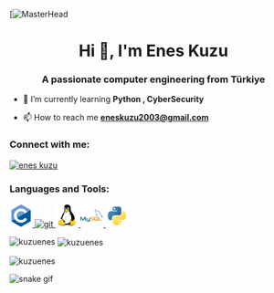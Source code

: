 [![MasterHead](https://www.botreetechnologies.com/blog/wp-content/uploads/2021/06/python-in-cybersecurity.jpg)
<h1 align="center">Hi 👋, I'm Enes Kuzu</h1>
<h3 align="center">A passionate computer engineering from Türkiye</h3>

- 🌱 I’m currently learning **Python , CyberSecurity**

- 📫 How to reach me **eneskuzu2003@gmail.com**

<h3 align="left">Connect with me:</h3>
<p align="left">
<a href="https://linkedin.com/in/enes kuzu" target="blank"><img align="center" src="https://raw.githubusercontent.com/rahuldkjain/github-profile-readme-generator/master/src/images/icons/Social/linked-in-alt.svg" alt="enes kuzu" height="30" width="40" /></a>
</p>

<h3 align="left">Languages and Tools:</h3>
<p align="left"> <a href="https://www.cprogramming.com/" target="_blank" rel="noreferrer"> <img src="https://raw.githubusercontent.com/devicons/devicon/master/icons/c/c-original.svg" alt="c" width="40" height="40"/> </a> <a href="https://git-scm.com/" target="_blank" rel="noreferrer"> <img src="https://www.vectorlogo.zone/logos/git-scm/git-scm-icon.svg" alt="git" width="40" height="40"/> </a> <a href="https://www.linux.org/" target="_blank" rel="noreferrer"> <img src="https://raw.githubusercontent.com/devicons/devicon/master/icons/linux/linux-original.svg" alt="linux" width="40" height="40"/> </a> <a href="https://www.mysql.com/" target="_blank" rel="noreferrer"> <img src="https://raw.githubusercontent.com/devicons/devicon/master/icons/mysql/mysql-original-wordmark.svg" alt="mysql" width="40" height="40"/> </a> <a href="https://www.python.org" target="_blank" rel="noreferrer"> <img src="https://raw.githubusercontent.com/devicons/devicon/master/icons/python/python-original.svg" alt="python" width="40" height="40"/> </a> </p>

<p><img align="left" src="https://github-readme-stats.vercel.app/api/top-langs?username=kuzuenes&show_icons=true&locale=en&layout=compact" alt="kuzuenes" /></p>

<p>&nbsp;<img align="center" src="https://github-readme-stats.vercel.app/api?username=kuzuenes&show_icons=true&locale=en" alt="kuzuenes" /></p>

<p><img align="center" src="https://github-readme-streak-stats.herokuapp.com/?user=kuzuenes&" alt="kuzuenes" /></p>


![snake gif](https://github.com/YOUR_USERNAME/YOUR_USERNAME/blob/output/github-contribution-grid-snake.gif)

